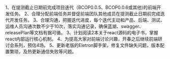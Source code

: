 
1、在提测截止日期前完成项目迭代（BCOP0.0.5、BCOP0.0.6或其他)的前端开发任务。
2、合理分配前端任务并督促前端团队其他成员在提测截止日期前完成迭代开发任务。
3、合理沟通，把握迭代进度，每个迭代主动和产品、后端、测试、运维人员沟通次数不少于10次，落实沟通记录，确保蓝湖、swagger、releasePlan等文档有据可循。
3、计划阅读2本关于react源码的电子书，掌握react内部运行核心机制。
4、为提高大家对前端讨论兴趣，开春之后继续前端研讨会系列，预估4场。
5、更新老版的Eletron脚手架，修复文件缺失问题，版本配置繁琐，及热更新通信失败等问题。















